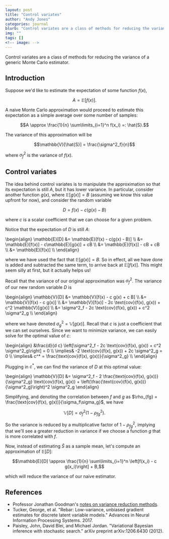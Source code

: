 ```yaml
---
layout: post
title: "Control variates"
author: "Andy Jones"
categories: journal
blurb: "Control variates are a class of methods for reducing the variance of a generic Monte Carlo estimator."
img: ""
tags: []
<!-- image: -->
---
```


Control variates are a class of methods for reducing the variance of a generic Monte Carlo estimator.

## Introduction

Suppose we'd like to estimate the expectation of some function $f(x)$,

$$A = \mathbb{E}[f(x)].$$

A naive Monte Carlo approximation would proceed to estimate this expectation as a simple average over some number of samples:

$$A \approx \frac{1}{n} \sum\limits_{i=1}^n f(x_i) =: \hat{S}.$$

The variance of this approximation will be 

$$\mathbb{V}[\hat{S}] = \frac{\sigma^2_f}{n}$$

where $\sigma^2_f$ is the variance of $f(x)$.

## Control variates

The idea behind control variates is to manipulate the approximation so that its expectation is still $A$, but it has lower variance. In particular, consider another function $g(x)$, where $\mathbb{E}[g(x)] = B$ (assuming we know this value upfront for now), and consider the random variable

$$D = f(x) - c(g(x) - B)$$

where $c$ is a scalar coefficient that we can choose for a given problem.

Notice that the expectation of $D$ is still $A$:

\begin{align} \mathbb{E}[D] &= \mathbb{E}[f(x) - c(g(x) - B)] \\\ &= \mathbb{E}[f(x)] - c\mathbb{E}[g(x)] + cB \\\ &= \mathbb{E}[f(x)] - cB + cB \\\ &= \mathbb{E}[f(x)] \\\ \end{align}

where we have used the fact that $\mathbb{E}[g(x)] = B$. So in effect, all we have done is added and subtracted the same term, to arrive back at $\mathbb{E}[f(x)]$. This might seem silly at first, but it actually helps us!

Recall that the variance of our original approximation was $\sigma^2_f$. The variance of our new random variable $D$ is

\begin{align} \mathbb{V}[D] &= \mathbb{V}[f(x) - c g(x)  + c B] \\\ &= \mathbb{V}[f(x) - c g(x)] \\\ &= \mathbb{V}[f(x)] - 2c \text{cov}(f(x), g(x)) + c^2 \mathbb{V}[g(x)] \\\ &= \sigma^2_f - 2c \text{cov}(f(x), g(x)) + c^2 \sigma^2_g \\\ \end{align}

where we have denoted $\sigma^2_g = \mathbb{V}[g(x)]$. Recall that $c$ is just a coefficient that we can set ourselves. Since we want to minimize variance, we can easily solve for the optimal value of $c$:

\begin{align} &\frac{d}{d c} \left[\sigma^2_f - 2c \text{cov}(f(x), g(x)) + c^2 \sigma^2_g\right] = 0 \\\ \implies& -2 \text{cov}(f(x), g(x)) + 2c \sigma^2_g = 0 \\\ \implies& c^* = \frac{\text{cov}(f(x), g(x))}{\sigma^2_g} \\\ \end{align}

Plugging in $c^*$, we can find the variance of $D$ at this optimal value:

\begin{align} \mathbb{V}[D] &= \sigma^2\_f - 2 \frac{\text{cov}(f(x), g(x))}{\sigma^2_g} \text{cov}(f(x), g(x)) + \left(\frac{\text{cov}(f(x), g(x))}{\sigma^2_g}\right)^2 \sigma^2_g \end{align}

Simplifying, and denoting the correlation between $f$ and $g$ as $\rho_{fg} = \frac{\text{cov}(f(x), g(x))}{\sigma_f\sigma_g}$, we have

$$\mathbb{V}[D] = \sigma^2_f(1 - \rho_{fg}^2).$$

So the variance is reduced by a multiplicative factor of $1-\rho_{fg}^2$, implying that we'll see a greater reduction in variance if we choose a function $g$ that is more correlated with $f$.

Now, instead of estimating $\hat{S}$ as a sample mean, let's compute an approximation of $\mathbb{E}[D]$:

$$\mathbb{E}[D] \approx \frac{1}{n} \sum\limits_{i=1}^n \left[f(x_i) - c g(x_i)\right] + B,$$

which will reduce the variance of our naive estimator.

## References

- Professor Jonathan Goodman's [notes on variance reduction methods](https://www.math.nyu.edu/faculty/goodman/teaching/MonteCarlo2005/notes/VarianceReduction.pdf).
- Tucker, George, et al. "Rebar: Low-variance, unbiased gradient estimates for discrete latent variable models." Advances in Neural Information Processing Systems. 2017.
- Paisley, John, David Blei, and Michael Jordan. "Variational Bayesian inference with stochastic search." arXiv preprint arXiv:1206.6430 (2012).

